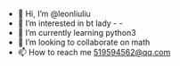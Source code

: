 - 👋 Hi, I’m @leonliuliu
- 👀 I’m interested in bt lady - - 
- 🌱 I’m currently learning python3
- 💞️ I’m looking to collaborate on math
- 📫 How to reach me 519594562@qq.com

<!---
leonliuliu/leonliuliu is a ✨ special ✨ repository because its `README.md` (this file) appears on your GitHub profile.
You can click the Preview link to take a look at your changes.
--->
